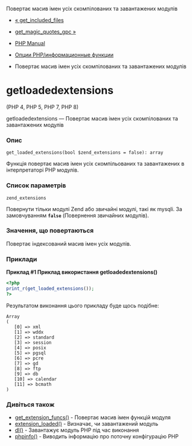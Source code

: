 Повертає масив імен усіх скомпілованих та завантажених модулів

-   [« get\_included\_files](function.get-included-files.html)
    
-   [get\_magic\_quotes\_gpc »](function.get-magic-quotes-gpc.html)
    
-   [PHP Manual](index.html)
    
-   [Опции PHP/информационные функции](ref.info.html)
    
-   Повертає масив імен усіх скомпілованих та завантажених модулів
    

# getloadedextensions

(PHP 4, PHP 5, PHP 7, PHP 8)

getloadedextensions — Повертає масив імен усіх скомпілованих та завантажених модулів

### Опис

```methodsynopsis
get_loaded_extensions(bool $zend_extensions = false): array
```

Функція повертає масив імен усіх скомпільованих та завантажених в інтерпретаторі PHP модулів.

### Список параметрів

`zend_extensions`

Повернути тільки модулі Zend або звичайні модулі, такі як mysqli. За замовчуванням **`false`** (Повернення звичайних модулів).

### Значення, що повертаються

Повертає індексований масив імен усіх модулів.

### Приклади

**Приклад #1 Приклад використання **getloadedextensions()****

```php
<?php
print_r(get_loaded_extensions());
?>
```

Результатом виконання цього прикладу буде щось подібне:

```
Array
(
   [0] => xml
   [1] => wddx
   [2] => standard
   [3] => session
   [4] => posix
   [5] => pgsql
   [6] => pcre
   [7] => gd
   [8] => ftp
   [9] => db
   [10] => calendar
   [11] => bcmath
)
```

### Дивіться також

-   [get\_extension\_funcs()](function.get-extension-funcs.html) - Повертає масив імен функцій модуля
-   [extension\_loaded()](function.extension-loaded.html) - Визначає, чи завантажений модуль
-   [dl()](function.dl.html) - Завантажує модуль PHP під час виконання
-   [phpinfo()](function.phpinfo.html) - Виводить інформацію про поточну конфігурацію PHP